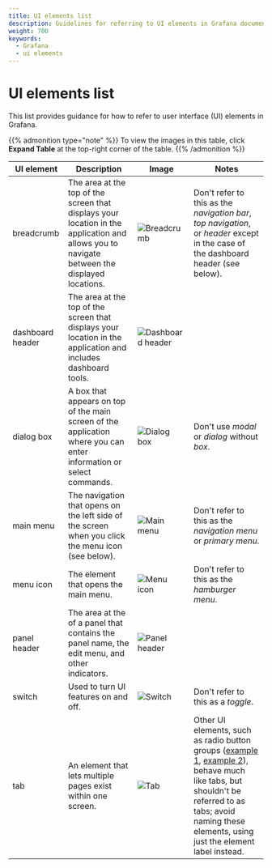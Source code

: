 ```yaml
---
title: UI elements list
description: Guidelines for referring to UI elements in Grafana documentation.
weight: 700
keywords:
  - Grafana
  - ui elements
---
```


# UI elements list

This list provides guidance for how to refer to user interface (UI) elements in Grafana.

{{% admonition type="note" %}}
To view the images in this table, click **Expand Table** at the top-right corner of the table.
{{% /admonition %}}

<!-- prettier-ignore-start -->

| UI element | Description | Image | Notes |
|------------|-------------|-------|-------|
| breadcrumb | The area at the top of the screen that displays your location in the application and allows you to navigate between the displayed locations. | ![Breadcrumb](/media/docs/writers-toolkit/ui-elements/screenshot-breadcrumb-10.2.png) | Don't refer to this as the _navigation bar_, _top navigation_, or _header_ except in the case of the dashboard header (see below). |
| dashboard header | The area at the top of the screen that displays your location in the application and includes dashboard tools. | ![Dashboard header](/media/docs/writers-toolkit/ui-elements/screenshot-dashboard-header-10.2-2.png) |  |
| dialog box | A box that appears on top of the main screen of the application where you can enter information or select commands. | ![Dialog box](/media/docs/writers-toolkit/ui-elements/screenshot-dialog-box-10.2.png) | Don't use _modal_ or _dialog_ without _box_. |
| main menu | The navigation that opens on the left side of the screen when you click the menu icon (see below). | ![Main menu](/media/docs/writers-toolkit/ui-elements/screenshot-main-menu-10.2.png) | Don't refer to this as the _navigation menu_ or _primary menu_. |
| menu icon | The element that opens the main menu. | ![Menu icon](/media/docs/writers-toolkit/ui-elements/screenshot-menu-icon-10.2.png) | Don't refer to this as the _hamburger menu_. |
| panel header | The area at the of a panel that contains the panel name, the edit menu, and other indicators. | ![Panel header](/media/docs/writers-toolkit/ui-elements/screenshot-panel-header-10.2-2.png) |  |
| switch | Used to turn UI features on and off. | ![Switch](/media/docs/writers-toolkit/ui-elements/switch.png) | Don't refer to this as a _toggle_. |
| tab | An element that lets multiple pages exist within one screen. | ![Tab](/media/docs/writers-toolkit/ui-elements/screenshot-tab-10.2.png) | Other UI elements, such as radio button groups ([example 1](/media/docs/writers-toolkit/ui-elements/screenshot-radio-button-group-1-10.2.png), [example 2](/media/docs/writers-toolkit/ui-elements/screenshot-radio-button-group-2-10.2.png)), behave much like tabs, but shouldn't be referred to as tabs; avoid naming these elements, using just the element label instead. |

<!-- prettier-ignore-end -->
